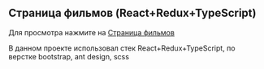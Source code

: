 ## Страница фильмов (React+Redux+TypeScript)

Для просмотра нажмите на [Страница фильмов](https://blackrider116.github.io/TaksNet-REACT)

В данном проекте использовал стек React+Redux+TypeScript, по верстке bootstrap, ant design, scss